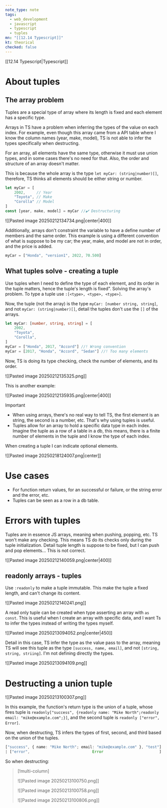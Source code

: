```yaml
---
note_type: note
tags:
  - web_development
  - javascript
  - typescript
  - tuples
mn: "[[12.14 Typescript]]"
kt: theorical
checked: false
---
```

[[12.14 Typescript|Typescript]]

# About tuples
## The array problem
Tuples are a special type of array where its length is fixed and each element has a specific type. 

Arrays in TS have a problem when inferring the types of the value on each index. For example, even though this array came from a API table where I know the column names (year, make, model), TS is not able to infer the types specifically when destructing. 

For an array, all elements have the same type, otherwise it must use union types, and in some cases there's no need for that. Also, the order and structure of an array doesn't matter. 

This is because the whole array is the type `let myCar: (string|number)[]`, therefore, TS thinks all elements should be either string or number. 

```ts
let myCar = [
    2002,     // Year
    "Toyota", // Make
    "Corolla" // Model
]
const [year, make, model] = myCar //✔️ Destructuring
```

![[Pasted image 20250212134734.png|center|400]]

Additionally, arrays don't constraint the variable to have a define number of members and the same order. This example is using a different convention of what is suppose to be my car; the year, make, and model are not in order, and the price is added. 

```ts
myCar = ["Honda", "version1", 2022, 70.500]  
```

## What tuples solve - creating a tuple
Use tuples when I need to define the type of each element, and its order in the tuple matters, hence the tuple's length is fixed". Solving the array's problem. To type a tuple use `:[<type>, <type>, <type>]`.

Now, the tuple (not the array) is the type `myCar: [number string, string]`, and not `myCar: (string|number)[]`, detail the tuples don't use the `[]` of the arrays. 

```ts
let myCar: [number, string, string] = [
    2002,
    "Toyota",
    "Corolla",
]
myCar = ["Honda", 2017, "Accord"] //! Wrong convention
myCar = [2017, "Honda", "Accord", "Sedan"] //! Too many elements
```

Now, TS is doing its type checking, check the number of elements, and its order. 

![[Pasted image 20250212135325.png]]

This is another example:

![[Pasted image 20250212135935.png|center|400]]

>[!important]
>- When using arrays, there's no real way to tell TS, the first element is an string, the second is a number, etc. That's why using tuples is useful.
>- Tuples allow for an array to hold a specific data type in each index. Imagine the tuple as a row of a table in a db, this means, there is a finite number of elements in the tuple and I know the type of each index. 

When creating a tuple I can indicate optional elements.

![[Pasted image 20250218124007.png|center]]
# Use cases
- For function return values, for an successful or failure, or the string error and the error, etc.
- Tuples can be seen as a row in a db table.  
# Errors with tuples
Tuples are in essence JS arrays, meaning when pushing, popping, etc. TS won't make any checking. This means TS do its checks only during the tuple initialization. Detail tuple length is suppose to be fixed, but I can push and pop elements... This is not correct. 

![[Pasted image 20250212140059.png|center|400]]


## readonly arrays - tuples
Use `:readonly` to make a tuple immutable. This make the tuple a fixed length, and can't change its content. 

![[Pasted image 20250212140241.png]]

A read only tuple can be created when type asserting an array with `as const`. This is useful when I create an array with specific data, and I want Ts to infer the types instead of writing the types myself.

![[Pasted image 20250213094052.png|center|450]]

Detail in this case, TS infer the type as the value pass to the array, meaning TS will see this tuple as the type `[success, name, email]`, and not `[string, string, striing]`. I'm not defining directly the types.  

![[Pasted image 20250213094109.png]]

# Destructing a union tuple
![[Pasted image 20250213100307.png]]

In this example, the function's return type is the union of a tuple, whose fires tuple is `readonly["success", {readonly name: "Mike North";readonly email: "mike@example.com";}]`, and the second tuple is `readonly ["error", Error]`.

Now, when destructing, TS infers the types of first, second, and third based on the union of the tuples.

```ts
["success", { name: "Mike North"; email: "mike@example.com" }, "test"] 
| ["error",                            Error                         ]
```

So when destructing:

>[!multi-column]
>
>![[Pasted image 20250213100750.png]]
>
>![[Pasted image 20250213100758.png]]
>
>![[Pasted image 20250213100806.png]]